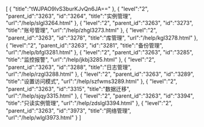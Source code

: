 [
	{
		"title":"tWJPAO9lvS3burKJvQn6JA=="
	},
	{
		"level":"2",
		"parent_id":"3263",
		"id":"3264",
		"title":"实例管理",
		"url":"/help/slgl3264.html"
	},
	{
		"level":"2",
		"parent_id":"3263",
		"id":"3273",
		"title":"账号管理",
		"url":"/help/zhgl3273.html"
	},
	{
		"level":"2",
		"parent_id":"3263",
		"id":"3278",
		"title":"库管理",
		"url":"/help/kgl3278.html"
	},
	{
		"level":"2",
		"parent_id":"3263",
		"id":"3281",
		"title":"备份管理",
		"url":"/help/bfgl3281.html"
	},
	{
		"level":"2",
		"parent_id":"3263",
		"id":"3285",
		"title":"监控报警",
		"url":"/help/jkbj3285.html"
	},
	{
		"level":"2",
		"parent_id":"3263",
		"id":"3288",
		"title":"日志管理",
		"url":"/help/rzgl3288.html"
	},
	{
		"level":"2",
		"parent_id":"3263",
		"id":"3289",
		"title":"设置访问模式",
		"url":"/help/szfwms3289.html"
	},
	{
		"level":"2",
		"parent_id":"3263",
		"id":"3315",
		"title":"数据迁移",
		"url":"/help/sjqy3315.html"
	},
	{
		"level":"2",
		"parent_id":"3263",
		"id":"3394",
		"title":"只读实例管理",
		"url":"/help/zdslgl3394.html"
	},
	{
		"level":"2",
		"parent_id":"3263",
		"id":"3973",
		"title":"网络管理",
		"url":"/help/wlgl3973.html"
	}
]